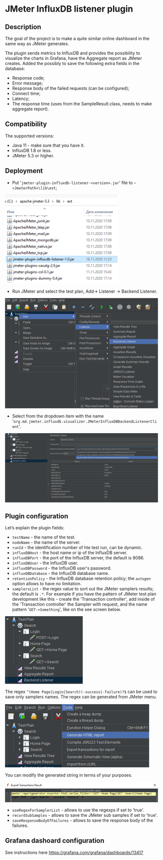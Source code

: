 # JMeter InfluxDB listener plugin

## Description
The goal of the project is to make a quite similar online dashboard in the same way as JMeter generates.

The plugin sends metrics to InfluxDB and provides the possibility to visualize the charts in Grafana, have the Aggregate report as JMeter creates. Added the possibly to save the following extra fields in the database:
* Response code;
* Error message;
* Response body of the failed requests (can be configured); 
* Connect time;
* Latency;
* The response time (uses from the SampleResult.class, needs to make aggregate report). 


## Compatibility
The supported versions:
* Java 11 - make sure that you have it.
* InfluxDB 1.8 or less.
* JMeter 5.3 or higher.

## Deployment
* Put '`jmeter-plugin-influxdb-listener-<version>.jar`' file to `~<JmeterPath<\lib\ext`;

![](img/deploy1.png)

* Run JMeter and select the test plan, Add-> Listener -> Backend Listener.

![](img/deploy2.png)

* Select from the dropdown item with the name '`org.md.jmeter.influxdb.visualizer.JMeterInfluxDBBackendListenerClient`'.

![](img/deploy3.png)

## Plugin configuration 
Let’s explain the plugin fields:
* `testName` - the name of the test.
* `nodeName` - the name of the server.
* `runId` - the identification number of hte test run, can be dynamic.
* `influxDBHost` - the host name or ip of the InfluxDB server.
* `influxDBPort` - the port of the InfluxDB server, the default is 8086.
* `influxDBUser` - the InfluxDB user. 
* `influxDBPassword` - the InfluxDB user's password.
* `influxDBDatabase` - the InfluxDB database name.
* `retentionPolicy` - the InfluxDB database retention policy; the _`autogen`_ option allows to have no limitation. 
* `samplersList` - the regex value to sort out the JMeter samplers results; the default is _`.*`_. For example if you have the pattern of JMeter test plan development like this - create the 'Transaction controller', add inside of the 'Transaction controller' the Sampler with request, and the name pattern '`GET->Something`', like on the see screen below.
 
 ![](img/testPlan.png)
 
The regex `^(Home Page|Login|Search)(-success|-failure)?$` can be used to save only samplers names. The regex can be generated from JMeter menu.

 ![](img/deploy4.png)
 
 You can modify the generated string in terms of your purposes. 
 
 ![](img/deploy5.png)
 
* `useRegexForSamplerList` - allows to use the regexps if set to 'true'.
* `recordSubSamples` - allows to save the JMeter sub samples if set to 'true'.
* `saveResponseBodyOfFailures` - allows to save the response body of the failures.

## Grafana dashoard configuration 
See instructions here https://grafana.com/grafana/dashboards/13417

